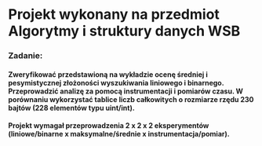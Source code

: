 # Projekt wykonany na przedmiot Algorytmy i struktury danych WSB

### Zadanie:
#### Zweryfikować przedstawioną na wykładzie ocenę średniej i pesymistycznej złożoności wyszukiwania liniowego i binarnego. Przeprowadzić analizę za pomocą instrumentacji i pomiarów czasu. W porównaniu wykorzystać tablice liczb całkowitych o rozmiarze rzędu 230 bajtów (228 elementów typu uint/int).
#### Projekt wymagał przeprowadzenia 2 x 2 x 2 eksperymentów (liniowe/binarne x maksymalne/średnie x instrumentacja/pomiar).
